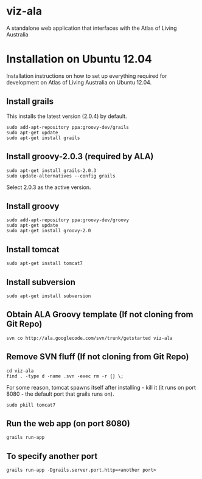 viz-ala
=======

A standalone web application that interfaces with the Atlas of Living Australia

Installation on Ubuntu 12.04
==============================

Installation instructions on how to set up everything required for development on Atlas of Living Australia on Ubuntu 12.04.

Install grails
--------------

This installs the latest version (2.0.4) by default.

    sudo add-apt-repository ppa:groovy-dev/grails
    sudo apt-get update
    sudo apt-get install grails

Install groovy-2.0.3 (required by ALA)
-------------------------------------

    sudo apt-get install grails-2.0.3
    sudo update-alternatives --config grails

Select 2.0.3 as the active version.

Install groovy
-------------

    sudo add-apt-repository ppa:groovy-dev/groovy
    sudo apt-get update
    sudo apt-get install groovy-2.0

Install tomcat
--------------

    sudo apt-get install tomcat7

Install subversion
------------------

    sudo apt-get install subversion

Obtain ALA Groovy template (If not cloning from Git Repo)
--------------------------------------------------------

    svn co http://ala.googlecode.com/svn/trunk/getstarted viz-ala

Remove SVN fluff (If not cloning from Git Repo)
----------------------------------------------

    cd viz-ala
    find . -type d -name .svn -exec rm -r {} \;

For some reason, tomcat spawns itself after installing - kill it (it runs on port 8080 - the default port that grails runs on).

    sudo pkill tomcat7

Run the web app (on port 8080)
------------------------------

    grails run-app

To specify another port
-----------------------

    grails run-app -Dgrails.server.port.http=<another port>
